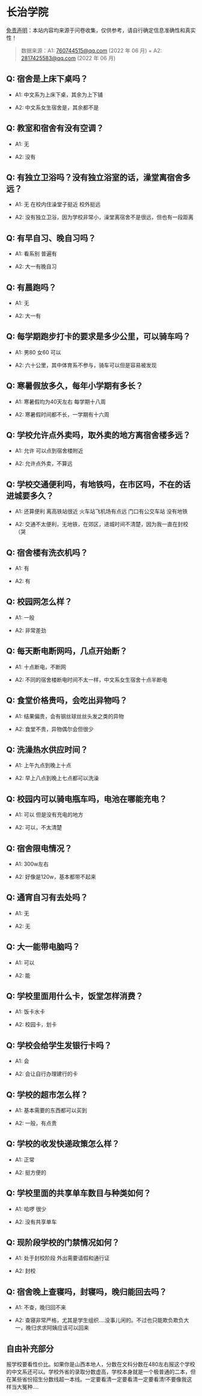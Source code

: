 # 长治学院

[免责声明](https://colleges.chat/#_3)：本站内容均来源于问卷收集，仅供参考，请自行确定信息准确性和真实性！

> 数据来源：A1: 760744515@qq.com (2022 年 06 月) + A2: 2817425583@qq.com (2022 年 06 月)

## Q: 宿舍是上床下桌吗？

- A1: 中文系为上床下桌，其余为上下铺

- A2: 中文系女生宿舍是，其余都不是

## Q: 教室和宿舍有没有空调？

- A1: 无

- A2: 没有

## Q: 有独立卫浴吗？没有独立浴室的话，澡堂离宿舍多远？

- A1: 无 在校内住澡堂子挺近 校外挺远

- A2: 没有独立卫浴，因为学校非常小，澡堂离宿舍不是很远，但也有一段距离

## Q: 有早自习、晚自习吗？

- A1: 看系别 普遍有

- A2: 大一有晚自习

## Q: 有晨跑吗？

- A1: 无

- A2: 大一有

## Q: 每学期跑步打卡的要求是多少公里，可以骑车吗？

- A1: 男80 女60 可以

- A2: 六十公里，其中体育系不参与，骑车可以但是容易被发现

## Q: 寒暑假放多久，每年小学期有多长？

- A1: 寒暑假均为40天左右 每学期十八周

- A2: 寒暑假时间都不长，一学期有十六周

## Q: 学校允许点外卖吗，取外卖的地方离宿舍楼多远？

- A1: 允许 可以点到宿舍楼附近

- A2: 允许点外卖，不算远

## Q: 学校交通便利吗，有地铁吗，在市区吗，不在的话进城要多久？

- A1: 还算便利 离高铁站很近 火车站飞机场有点远 门口有公交车站 没有地铁

- A2: 交通不太便利，无地铁，在郊区，进城时间不清楚，因为我一直在封校（哭

## Q: 宿舍楼有洗衣机吗？

- A1: 有

- A2: 有

## Q: 校园网怎么样？

- A1: 一般

- A2: 非常差劲

## Q: 每天断电断网吗，几点开始断？

- A1: 十点断电，不断网

- A2: 不同的宿舍楼断电时间不太一样，中文系女生宿舍十点半断电

## Q: 食堂价格贵吗，会吃出异物吗？

- A1: 结果偏贵，会有钢丝球丝丝头发之类的异物

- A2: 食堂不贵，异物偶尔会但很少

## Q: 洗澡热水供应时间？

- A1: 上午九点到晚上十点

- A2: 早上八点到晚上七点都可以洗澡

## Q: 校园内可以骑电瓶车吗，电池在哪能充电？

- A1: 可以 但是没有充电的地方

- A2: 可以，不太清楚

## Q: 宿舍限电情况？

- A1: 300w左右

- A2: 好像是120w，基本都带不起来

## Q: 通宵自习有去处吗？

- A1: 无

- A2: 无

## Q: 大一能带电脑吗？

- A1: 可以

- A2: 能

## Q: 学校里面用什么卡，饭堂怎样消费？

- A1: 饭卡水卡

- A2: 校园卡，划卡

## Q: 学校会给学生发银行卡吗？

- A1: 会

- A2: 会让自行办理建行的卡

## Q: 学校的超市怎么样？

- A1: 基本需要的东西都可以买到

- A2: 一般，有点贵

## Q: 学校的收发快递政策怎么样？

- A1: 正常

- A2: 挺方便的

## Q: 学校里面的共享单车数目与种类如何？

- A1: 哈啰 很少

- A2: 没有共享单车

## Q: 现阶段学校的门禁情况如何？

- A1: 处于封校阶段 外出需要请假和通行证

- A2: 封校

## Q: 宿舍晚上查寝吗，封寝吗，晚归能回去吗？

- A1: 不查，晚归回不来

- A2: 查寝非常严格，尤其是学生组织....没事儿闲的。不过也只能欺负欺负大一，晚归求求阿姨应该可以回来

## 自由补充部分

报学校要看性价比。如果你是山西本地人，分数在文科分数在480左右报这个学校的中文系还可以。学校外省的录取分数虚高，学校本身就是一个极普通的二本，但在某些省份招生分数线超一本线。一定要看清一定要看清一定要看清!不要像我这样当大冤种....